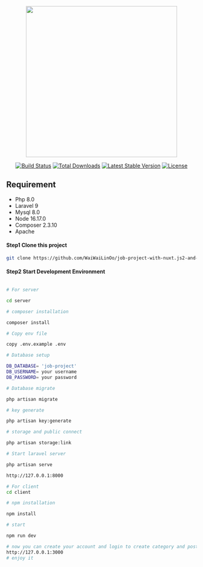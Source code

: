 <p align="center"><a href="https://laravel.com" target="_blank"><img src="https://raw.githubusercontent.com/laravel/art/master/logo-lockup/5%20SVG/2%20CMYK/1%20Full%20Color/laravel-logolockup-cmyk-red.svg" width="400"></a></p>

<p align="center">
<a href="https://travis-ci.org/laravel/framework"><img src="https://travis-ci.org/laravel/framework.svg" alt="Build Status"></a>
<a href="https://packagist.org/packages/laravel/framework"><img src="https://img.shields.io/packagist/dt/laravel/framework" alt="Total Downloads"></a>
<a href="https://packagist.org/packages/laravel/framework"><img src="https://img.shields.io/packagist/v/laravel/framework" alt="Latest Stable Version"></a>
<a href="https://packagist.org/packages/laravel/framework"><img src="https://img.shields.io/packagist/l/laravel/framework" alt="License"></a>
</p>

## Requirement

<ul>
<li>Php 8.0</li>
<li>Laravel 9</li>
<li>Mysql 8.0</li>
<li>Node 16.17.0 </li>
<li>Composer 2.3.10 </li>
<li>Apache</li>
</ul>

#### Step1 Clone this project

```bash
git clone https://github.com/WaiWaiLinOo/job-project-with-nuxt.js2-and-laravel9.git
```
#### Step2 Start Development Environment

```bash

# For server

cd server

# composer installation

composer install

# Copy env file

copy .env.example .env

# Database setup

DB_DATABASE= 'job-project'
DB_USERNAME= your username
DB_PASSWORD= your password

# Database migrate

php artisan migrate

# key generate

php artisan key:generate

# storage and public connect

php artisan storage:link

# Start laravel server

php artisan serve

http://127.0.0.1:8000

# For client
cd client

# npm installation

npm install

# start 

npm run dev

# now you can create your account and login to create category and post
http://127.0.0.1:3000
# enjoy it

```
